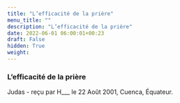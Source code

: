 ```yaml
---
title: "L’efficacité de la prière"
menu_title: ""
description: "L’efficacité de la prière"
date: 2022-06-01 06:00:01+00:23
draft: False
hidden: True
weight:
---
```

### L’efficacité de la prière

Judas - reçu par H___  le 22 Août 2001, Cuenca, Équateur.



